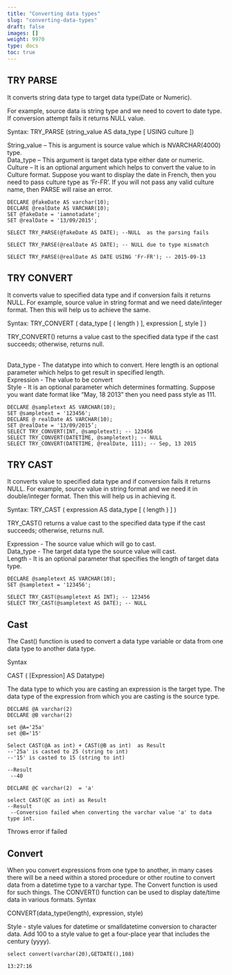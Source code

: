 ```yaml
---
title: "Converting data types"
slug: "converting-data-types"
draft: false
images: []
weight: 9970
type: docs
toc: true
---
```


## TRY PARSE
<!-- if version [gte SQL Server 2012] -->
It converts string data type to target data type(Date or Numeric).

 For example, source data is string type and we need to covert to date type. If conversion attempt fails it returns NULL value.
 
Syntax: TRY_PARSE (string_value AS data_type [ USING culture ]) 

   String_value – This is argument is source value which is NVARCHAR(4000) type.
   <br>Data_type – This argument is target data type either date or numeric.
    <br>Culture – It is an optional argument which helps to convert the value to in Culture format. Suppose you want to display the date in French, then you need to pass culture type as ‘Fr-FR’. If you will not pass any valid culture name, then PARSE will raise an error. 

    DECLARE @fakeDate AS varchar(10);  
    DECLARE @realDate AS VARCHAR(10);  
    SET @fakeDate = 'iamnotadate'; 
    SET @realDate = '13/09/2015';   

    SELECT TRY_PARSE(@fakeDate AS DATE); --NULL  as the parsing fails

    SELECT TRY_PARSE(@realDate AS DATE); -- NULL due to type mismatch

    SELECT TRY_PARSE(@realDate AS DATE USING 'Fr-FR'); -- 2015-09-13 

<!-- end version if -->

## TRY CONVERT
<!-- if version [gte SQL Server 2012] -->
It converts value to specified data type and if conversion fails it returns NULL. For example, source value in string format and we need date/integer format. Then this will help us to achieve the same.

Syntax: TRY_CONVERT ( data_type [ ( length ) ], expression [, style ] )

TRY_CONVERT()  returns a value cast to the specified data type if the cast succeeds; otherwise, returns null.

  <br>Data_type - The datatype into which to convert. Here length is an optional parameter which helps to get result in specified length.
    <br>Expression - The value to be convert
    <br>Style - It is an optional parameter which determines formatting. Suppose you want date format like “May, 18 2013” then you need pass style as 111.

    DECLARE @sampletext AS VARCHAR(10);  
    SET @sampletext = '123456';  
    DECLARE @ realDate AS VARCHAR(10);  
    SET @realDate = '13/09/2015’;  
    SELECT TRY_CONVERT(INT, @sampletext); -- 123456  
    SELECT TRY_CONVERT(DATETIME, @sampletext); -- NULL  
    SELECT TRY_CONVERT(DATETIME, @realDate, 111); -- Sep, 13 2015  

<!-- end version if -->

## TRY CAST
<!-- if version [gte SQL Server 2012] -->
It converts value to specified data type and if conversion fails it returns NULL. For example, source value in string format and we need it in double/integer format. Then this will help us in achieving it.
 
Syntax: TRY_CAST ( expression AS data_type [ ( length ) ] ) 

TRY_CAST() returns a value cast to the specified data type if the cast succeeds; otherwise, returns null.

   Expression - The source value which will go to cast.
    <br>Data_type - The target data type the source value will cast.
    <br>Length - It is an optional parameter that specifies the length of target data type.

    DECLARE @sampletext AS VARCHAR(10);  
    SET @sampletext = '123456';  
      
    SELECT TRY_CAST(@sampletext AS INT); -- 123456  
    SELECT TRY_CAST(@sampletext AS DATE); -- NULL  

<!-- end version if -->

## Cast 
The Cast() function is used to convert a data type variable or data from one data type to another data type. 

Syntax

CAST ( [Expression] AS Datatype)

The data type to which you are casting an expression is the target type. The data type of the expression from which you are casting is the source type.

    DECLARE @A varchar(2)    
    DECLARE @B varchar(2)
    
    set @A='25a'    
    set @B='15'

    Select CAST(@A as int) + CAST(@B as int)  as Result 
    --'25a' is casted to 25 (string to int)
    --'15' is casted to 15 (string to int)
    
    --Result 
     --40
    
    DECLARE @C varchar(2)  = 'a'    
    
    select CAST(@C as int) as Result    
    --Result
     --Conversion failed when converting the varchar value 'a' to data type int.
   Throws error if failed

## Convert
When you convert expressions from one type to another, in many cases there will be a need within a stored procedure or other routine to convert data from a datetime type to a varchar type. The Convert function is used for such things. The CONVERT() function can be used to display date/time data in various formats.
Syntax

CONVERT(data_type(length), expression, style)

 Style - style values for datetime or smalldatetime conversion to character data.  Add 100 to a style value to get a four-place year that includes the century (yyyy).

    select convert(varchar(20),GETDATE(),108) 
    
    13:27:16

